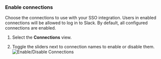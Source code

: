 ### Enable connections

Choose the connections to use with your SSO integration. Users in enabled connections will be allowed to log in to Slack. By default, all configured connections are enabled.

1. Select the **Connections** view.

2. Toggle the sliders next to connection names to enable or disable them.
![Enable/Disable Connections](https://auth0.com/docs/media/articles/dashboard/sso-integrations/settings-connections-slack.png)